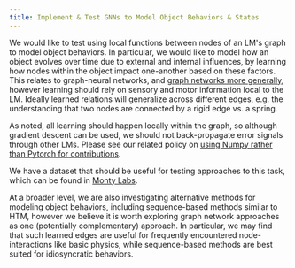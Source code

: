 ```yaml
---
title: Implement & Test GNNs to Model Object Behaviors & States
---
```


We would like to test using local functions between nodes of an LM's graph to model object behaviors. In particular, we would like to model how an object evolves over time due to external and internal influences, by learning how nodes within the object impact one-another based on these factors. This relates to graph-neural networks, and [graph networks more generally](https://arxiv.org/pdf/1806.01261), however learning should rely on sensory and motor information local to the LM. Ideally learned relations will generalize across different edges, e.g. the understanding that two nodes are connected by a rigid edge vs. a spring.

As noted, all learning should happen locally within the graph, so although gradient descent can be used, we should not back-propagate error signals through other LMs. Please see our related policy on [using Numpy rather than Pytorch for contributions](../../contributing/style-guide#numpy-preferred-over-pytorch).

We have a dataset that should be useful for testing approaches to this task, which can be found in [Monty Labs](https://github.com/thousandbrainsproject/monty_lab/tree/main/object_behaviors).

At a broader level, we are also investigating alternative methods for modeling object behaviors, including sequence-based methods similar to HTM, however we believe it is worth exploring graph network approaches as one (potentially complementary) approach. In particular, we may find that such learned edges are useful for frequently encountered node-interactions like basic physics, while sequence-based methods are best suited for idiosyncratic behaviors.